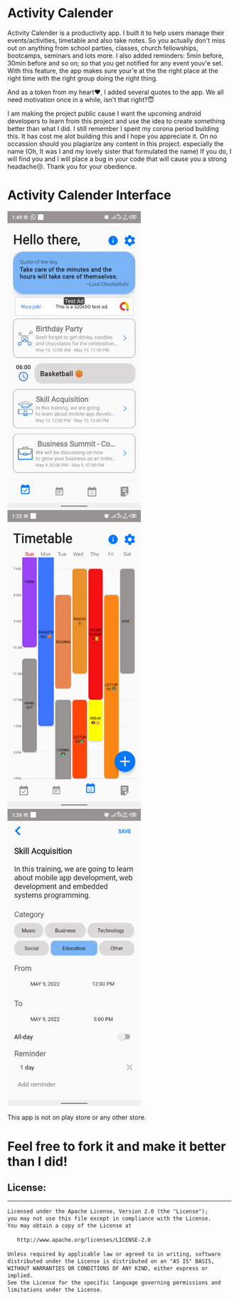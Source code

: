 # Activity Calender
Activity Calender is a productivity app. I built it to help users manage their events/activities, timetable and also take notes. 
So you actually don't miss out on anything from school parties, classes, church fellowships, bootcamps, seminars and lots more.
I also added reminders: 5min before, 30min before and so on; so that you get notified for any event youv'e set. With this feature, 
the app makes sure your'e at the the right place at the right time with the right group doing the right thing.

And as a token from my heart❤️, I added several quotes to the app. We all need motivation once in a while, isn't that right?😇

I am making the project public cause I want the upcoming android developers to learn from this project and use the idea to create something better than what I did. I still remember I spent my corona period building this.
It has cost me alot building this and I hope you appreciate it. On no occassion should you plagiarize any content in this project. especially the name (Oh, It was I and my lovely sister that formulated the name)
If you do, I will find you and I will place a bug in your code that will cause you a strong headache😒.
Thank you for your obedience.

# Activity Calender Interface
<img src="https://github.com/ebel-frank/activity_calender/blob/master/Screenshot_4.png" width="300px">  <img src="https://github.com/ebel-frank/activity_calender/blob/master/Screenshot_1.png" width="300px">
<img src="https://github.com/ebel-frank/activity_calender/blob/master/Screenshot_2.png" width="300px">


This app is not on play store or any other store.

# Feel free to fork it and make it better than I did!

## License:
-------
    
    Licensed under the Apache License, Version 2.0 (the "License");
    you may not use this file except in compliance with the License.
    You may obtain a copy of the License at
    
       http://www.apache.org/licenses/LICENSE-2.0
    
    Unless required by applicable law or agreed to in writing, software
    distributed under the License is distributed on an "AS IS" BASIS,
    WITHOUT WARRANTIES OR CONDITIONS OF ANY KIND, either express or implied.
    See the License for the specific language governing permissions and
    limitations under the License.
